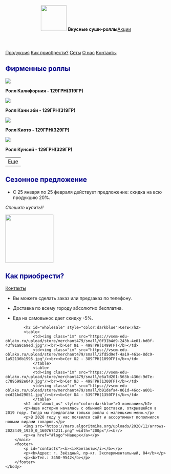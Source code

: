 <html>
    <head>
        <link rel="stylesheet" href="cc.css"/>
        <title>Новогодние подарки</title>
        </head>
    <body>
        <header>
            <img id ="logo" src="https://images.vexels.com/media/users/3/128857/isolated/preview/36b7c51b7e2efc57f3d96c969a5d15e0-sushi-circle-cartoon-icon-by-vexels.png" height="80px"/>
            <b>Вкусные суши-роллы</b><a href="#discount">Акции</a>
        </header>
        <main>
            <nav>
                <a class="production" href="#price">Продукция</a>
                <a href="#delivery">Как приобрести?</a>
                <a href="#wholesale">Сеты</a>
                <a href="#about_us">О нас</a>
                <a href="#contacts">Контакты</a>
            </nav>
            <div class="center"><h2 id="price" style="color:darkblue">Фирменные роллы</h2>
            <img src="https://vsem-edu-oblako.ru/upload/store/merchant479/small/eb4d4a49-2267-4217-a24e-7fd6e3223675.jpg"/>
                    <p><b>Ролл Калифорния - 129ГРН(319ГР)</b></p>
                    <img src="https://vsem-edu-oblako.ru/upload/store/merchant479/small/4e70dad3-a86a-4a4c-82e0-9f3daf02a9b4.jpg"/>
                    <p><b>Ролл Кани эби - 129ГРН(319ГР)</b></p>
                    <img src="https://vsem-edu-oblako.ru/upload/store/merchant479/small/b1b06854-355e-4d3c-9e27-cdeb7a8c1a22.jpg"/>
                    <p><b>Ролл Киото - 129ГРН(329ГР)</b></p>
                    <img src="https://vsem-edu-oblako.ru/upload/store/merchant479/small/aad608d7-62ae-475b-9059-1426c92c080c.jpg"/>
                    <p><b>Ролл Кунсей - 129ГРН(329ГР)</b></p>
            </div>
            <table>
                <td>
                <a class="tabl" href="2cc_code.html">Еще</a>
                </td>
            </table>
            <h2 id="discount" style="color:darkblue">Сезонное предложение</h2>
            <ul>
                <li><p>С 25 января по 25 февраля действует предложение: скидка на всю продукцию 20%.</p></li>
                </ul>
            <p>
                <i>Спешите купить!!</i>
            </p>
            <img src="https://images.ua.prom.st/1618463998_skidka-20-po.jpg" height="150px" width="150px"/>
            <h2 id="delivery" style="color:darkblue">Как приобрести?</h2>
            <a href="#contacts">Контакты</a>
            <ul>
            <li><p>Вы можете сделать заказ или предзаказ по телефону.</p></li>
            <li><p>Доставка по всему городу абсолютно бесплатна.</p></li>
            <li><p>Еда на самовынос дает скидку -5%.</p></li>
            </ul>

            <h2 id="wholesale" style="color:darkblue">Сеты</h2>
            <table>
                <td><img class="im" src="https://vsem-edu-oblako.ru/upload/store/merchant479/small/0f31b4d9-243b-4e01-bd0f-43f91a8c69ed.jpg"/><br><b>Сет №1 - 499ГРН(1499ГР)</b></td>
                <td><img class="im" src="https://vsem-edu-oblako.ru/upload/store/merchant479/small/2fd5d9ef-4a19-461e-8dc9-1a52136b1995.jpg"/><br><b>Сет №2 - 389ГРН(1099ГР)</b></td>
                </table>
                <table>
                <td><img class="im" src="https://vsem-edu-oblako.ru/upload/store/merchant479/small/e6a7d201-563b-436d-9d7e-c7895992e040.jpg"/><br><b>Сет №3 - 499ГРН(1300ГР)</b></td>
                <td><img class="im" src="https://vsem-edu-oblako.ru/upload/store/merchant479/small/b91defa4-061d-46cc-a801-ecd21bd29051.jpg"/><br><b>Сет №4 - 539ГРН(1350ГР)</b></td>
                </table>
            <h2 id="about_us" style="color:darkblue">О компании</h2>
            <p>Наша история началась с обычной доставки, открывшейся в 2019 году. Тогда мы предлагали только роллы с маленьким меню.</p>
            <p>В 2020 году у нас появился сайт и ассортимент пополнился новыми видами товаров.</p>
            <img src="https://mars.algoritmika.org/uploads/2020/12/arrows-2023449_1920_0_1607674211.png" width="200px"/><br/>
            <p><a href="#logo">Наверх</a></p>
        </main>
        <footer>
            <p id="contacts"><b><i>Контакты</i></b></p>
            <p><b>Адрес: г. Звёздный, пр-кт. Экспериментальный, 84</b></p>
            <p><b>Тел.: 3450-9542</b></p>
        </footer>
    </body>
</html>
